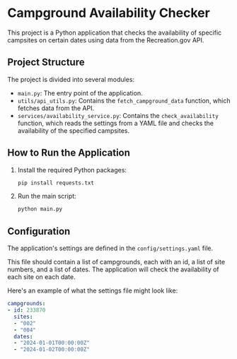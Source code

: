 # Campground Availability Checker

This project is a Python application that checks the availability of specific campsites on certain dates using data from the Recreation.gov API.

## Project Structure

The project is divided into several modules:

- `main.py`: The entry point of the application.
- `utils/api_utils.py`: Contains the `fetch_campground_data` function, which fetches data from the API.
- `services/availability_service.py`: Contains the `check_availability` function, which reads the settings from a YAML file and checks the availability of the specified campsites.

## How to Run the Application

1. Install the required Python packages:

    ```bash
    pip install requests.txt
    ```

2. Run the main script:

    ```bash
    python main.py
    ```

## Configuration

The application's settings are defined in the `config/settings.yaml` file. 

This file should contain a list of campgrounds, each with an id, a list of site numbers, and a list of dates. The application will check the availability of each site on each date.

Here's an example of what the settings file might look like:

```yaml
campgrounds:
- id: 233870
  sites: 
  - "002"
  - "004"
  dates: 
  - "2024-01-01T00:00:00Z"
  - "2024-01-02T00:00:00Z"

